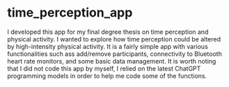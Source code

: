 # time_perception_app
I developed this app for my final degree thesis on time perception and physical activity. I wanted to explore how time perception could be altered by high-intensity physical activity.
It is a fairly simple app with various functionalities such ass add/remove participants, connectivity to Bluetooth heart rate monitors, and some basic data management.
It is worth noting that I did not code this app by myself, I relied on the latest ChatGPT programming models in order to help me code some of the functions.
